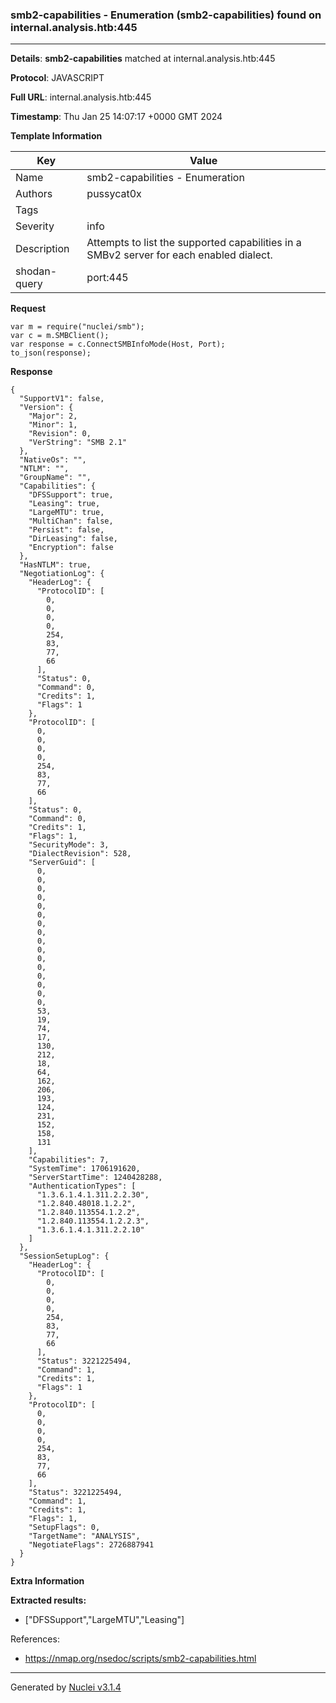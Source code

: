 ### smb2-capabilities - Enumeration (smb2-capabilities) found on internal.analysis.htb:445

----
**Details**: **smb2-capabilities** matched at internal.analysis.htb:445

**Protocol**: JAVASCRIPT

**Full URL**: internal.analysis.htb:445

**Timestamp**: Thu Jan 25 14:07:17 +0000 GMT 2024

**Template Information**

| Key | Value |
| --- | --- |
| Name | smb2-capabilities - Enumeration |
| Authors | pussycat0x |
| Tags |  |
| Severity | info |
| Description | Attempts to list the supported capabilities in a SMBv2 server for each enabled dialect.<br> |
| shodan-query | port:445 |

**Request**
```http
var m = require("nuclei/smb");
var c = m.SMBClient();
var response = c.ConnectSMBInfoMode(Host, Port);
to_json(response);
```

**Response**
```http
{
  "SupportV1": false,
  "Version": {
    "Major": 2,
    "Minor": 1,
    "Revision": 0,
    "VerString": "SMB 2.1"
  },
  "NativeOs": "",
  "NTLM": "",
  "GroupName": "",
  "Capabilities": {
    "DFSSupport": true,
    "Leasing": true,
    "LargeMTU": true,
    "MultiChan": false,
    "Persist": false,
    "DirLeasing": false,
    "Encryption": false
  },
  "HasNTLM": true,
  "NegotiationLog": {
    "HeaderLog": {
      "ProtocolID": [
        0,
        0,
        0,
        0,
        254,
        83,
        77,
        66
      ],
      "Status": 0,
      "Command": 0,
      "Credits": 1,
      "Flags": 1
    },
    "ProtocolID": [
      0,
      0,
      0,
      0,
      254,
      83,
      77,
      66
    ],
    "Status": 0,
    "Command": 0,
    "Credits": 1,
    "Flags": 1,
    "SecurityMode": 3,
    "DialectRevision": 528,
    "ServerGuid": [
      0,
      0,
      0,
      0,
      0,
      0,
      0,
      0,
      0,
      0,
      0,
      0,
      0,
      0,
      0,
      0,
      53,
      19,
      74,
      17,
      130,
      212,
      18,
      64,
      162,
      206,
      193,
      124,
      231,
      152,
      158,
      131
    ],
    "Capabilities": 7,
    "SystemTime": 1706191620,
    "ServerStartTime": 1240428288,
    "AuthenticationTypes": [
      "1.3.6.1.4.1.311.2.2.30",
      "1.2.840.48018.1.2.2",
      "1.2.840.113554.1.2.2",
      "1.2.840.113554.1.2.2.3",
      "1.3.6.1.4.1.311.2.2.10"
    ]
  },
  "SessionSetupLog": {
    "HeaderLog": {
      "ProtocolID": [
        0,
        0,
        0,
        0,
        254,
        83,
        77,
        66
      ],
      "Status": 3221225494,
      "Command": 1,
      "Credits": 1,
      "Flags": 1
    },
    "ProtocolID": [
      0,
      0,
      0,
      0,
      254,
      83,
      77,
      66
    ],
    "Status": 3221225494,
    "Command": 1,
    "Credits": 1,
    "Flags": 1,
    "SetupFlags": 0,
    "TargetName": "ANALYSIS",
    "NegotiateFlags": 2726887941
  }
}
```

**Extra Information**

**Extracted results:**

- ["DFSSupport","LargeMTU","Leasing"]


References: 
- https://nmap.org/nsedoc/scripts/smb2-capabilities.html

----

Generated by [Nuclei v3.1.4](https://github.com/projectdiscovery/nuclei)